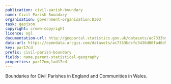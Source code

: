 ```yaml
---
publication: civil-parish-boundary
name: Civil Parish Boundary
organisation: government-organisation:D303
task: geojson
copyright: crown-copyright
licence: ogl
documentation-url: http://geoportal.statistics.gov.uk/datasets/ac7333bdcfc3436d80fa48d5d6266004_1
data-url: https://opendata.arcgis.com/datasets/ac7333bdcfc3436d80fa48d5d6266004_1.geojson
key: par17cd 
prefix: civil-parish-boundary
fields: name,parent-statistical-geography
properties: par17nm,lad17cd
---
```


Boundaries for Civil Parishes in England and Communities in Wales.

